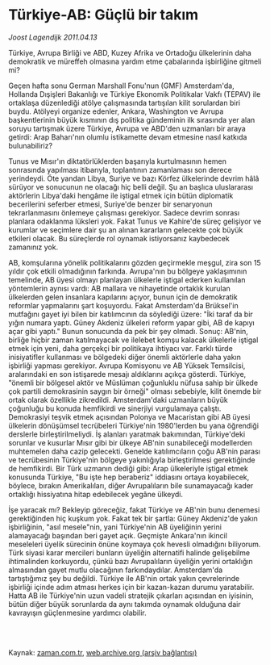 # Türkiye-AB: Güçlü bir takım

*Joost Lagendijk 2011.04.13*

<td class="columnist-detail">
<p>Türkiye, Avrupa Birliği ve ABD, Kuzey Afrika ve Ortadoğu ülkelerinin daha demokratik ve müreffeh olmasına yardım etme çabalarında işbirliğine gitmeli mi?</p>
<p>
<div id="haberMetinDiv">
<p>Geçen hafta sonu German Marshall Fonu'nun (GMF) Amsterdam'da, Hollanda Dışişleri Bakanlığı ve Türkiye Ekonomik Politikalar Vakfı (TEPAV) ile ortaklaşa düzenlediği atölye çalışmasında tartışılan kilit sorulardan biri buydu. Atölyeyi organize edenler, Ankara, Washington ve Avrupa başkentlerinin büyük kısmının dış politika gündeminin ilk sırasında yer alan soruyu tartışmak üzere Türkiye, Avrupa ve ABD'den uzmanları bir araya getirdi: Arap Baharı'nın olumlu istikamette devam etmesine nasıl katkıda bulunabiliriz?
<p>Tunus ve Mısır'ın diktatörlüklerden başarıyla kurtulmasının hemen sonrasında yapılması itibarıyla, toplantının zamanlaması son derece yerindeydi. Öte yandan Libya, Suriye ve bazı Körfez ülkelerinde devrim hâlâ sürüyor ve sonucunun ne olacağı hiç belli değil. Şu an başlıca uluslararası aktörlerin Libya'daki hengâme ile iştigal etmek için bütün diplomatik becerilerini seferber etmesi, Suriye'de benzer bir senaryonun tekrarlanmasını önlemeye çalışması gerekiyor. Sadece devrim sonrası planlara odaklanma lüksleri yok. Fakat Tunus ve Kahire'de süreç gelişiyor ve kurumlar ve seçimlere dair şu an alınan kararların gelecekte çok büyük etkileri olacak. Bu süreçlerde rol oynamak istiyorsanız kaybedecek zamanınız yok.
<p>AB, komşularına yönelik politikalarını gözden geçirmekle meşgul, zira son 15 yıldır çok etkili olmadığının farkında. Avrupa'nın bu bölgeye yaklaşımının temelinde, AB üyesi olmayı planlayan ülkelerle iştigal ederken kullanılan yöntemlerin aynısı vardı: AB mallara ve nihayetinde ortaklık kurulan ülkelerden gelen insanlara kapılarını açıyor, bunun için de demokratik reformlar yapmalarını şart koşuyordu. Fakat Amsterdam'da Brüksel'in mutfağını gayet iyi bilen bir katılımcının da söylediği üzere: "İki taraf da bir yığın numara yaptı. Güney Akdeniz ülkeleri reform yapar gibi, AB de kapıyı açar gibi yaptı." Bunun sonucunda da pek bir şey olmadı. Sonuç: AB'nin, birliğe hiçbir zaman katılmayacak ve ilelebet komşu kalacak ülkelerle iştigal etmek için yeni, daha gerçekçi bir politikaya ihtiyacı var. Farklı türde inisiyatifler kullanması ve bölgedeki diğer önemli aktörlerle daha yakın işbirliği yapması gerekiyor. Avrupa Komisyonu ve AB Yüksek Temsilcisi, aralarındaki en son istişarede mesajı aldıklarını açıkça gösterdi. Türkiye, "önemli bir bölgesel aktör ve Müslüman çoğunluklu nüfusa sahip bir ülkede çok partili demokrasinin saygın bir örneği" olması sebebiyle, kilit önemde bir ortak olarak özellikle zikredildi. Amsterdam'daki uzmanların büyük çoğunluğu bu konuda hemfikirdi ve sinerjiyi vurgulamaya çalıştı. Demokrasiyi teşvik etmek açısından Polonya ve Macaristan gibi AB üyesi ülkelerin dönüşümsel tecrübeleri Türkiye'nin 1980'lerden bu yana öğrendiği derslerle birleştirilmeliydi. İş alanları yaratmak bakımından, Türkiye'deki sorunlar ve kusurlar Mısır gibi bir ülkeye AB'nin sunabileceği modellerden muhtemelen daha cazip gelecekti. Genelde katılımcıların çoğu AB'nin parası ve tecrübesinin Türkiye'nin bölgeye yakınlığıyla birleştirilmesi gerektiğinde de hemfikirdi. Bir Türk uzmanın dediği gibi: Arap ülkeleriyle iştigal etmek konusunda Türkiye, "Bu işte hep beraberiz" iddiasını ortaya koyabilecek, böylece, bırakın Amerikalıları, diğer Avrupalıların bile sunamayacağı kader ortaklığı hissiyatına hitap edebilecek yegâne ülkeydi.
<p>İşe yaracak mı? Bekleyip göreceğiz, fakat Türkiye ve AB'nin bunu denemesi gerektiğinden hiç kuşkum yok. Fakat tek bir şartla: Güney Akdeniz'de yakın işbirliğinin, "asıl mesele"nin, yani Türkiye'nin AB üyeliğinin yerini alamayacağı başından beri gayet açık. Geçmişte Ankara'nın ikincil meseleleri üyelik sürecinin önüne koymaya çok hevesli olmadığını biliyorum. Türk siyasi karar mercileri bunların üyeliğin alternatifi halinde gelişebilme ihtimalinden korkuyordu, çünkü bazı Avrupalıların üyeliğin yerini ortaklığın almasından gayet mutlu olacağının farkındaydılar. Amsterdam'da tartıştığımız şey bu değildi. Türkiye ile AB'nin ortak yakın çevrelerinde işbirliği içinde adım atması herkes için bir kazan-kazan durumu yaratabilir. Hatta AB ile Türkiye'nin uzun vadeli stratejik çıkarları açısından en iyisinin, bütün diğer büyük sorunlarda da aynı takımda oynamak olduğuna dair kavrayışın güçlenmesine yardımcı olabilir. </p></p></p></p></div>
</p>


<p><br>
		 </br></p></td>

Kaynak: [zaman.com.tr](http://zaman.com.tr/yazar.do?yazino=1120752), [web.archive.org (arşiv bağlantısı)](http://web.archive.org/web/20110504162753/http://www.zaman.com.tr:80/yazar.do?yazino=1120752)
